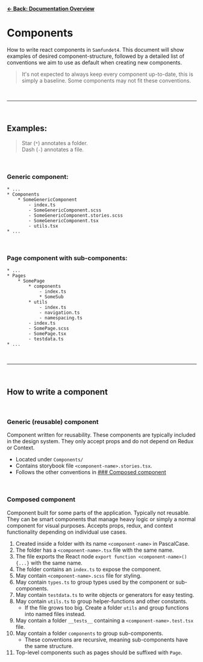 [**&larr; Back: Documentation Overview**](../../../README.md#documentation-overview)

# Components

How to write react components in `Samfundet4`.
This document will show examples of desired component-structure, followed by a detailed list of conventions we aim to use as default when creating new components.

> It's not expected to always keep every component up-to-date, this is simply a baseline. Some components may not fit these conventions.

<br>
<hr>
<br>

## Examples:

> Star (`*`) annotates a folder.  
> Dash (`-`) annotates a file.

<br>

### Generic component:

```
* ...
* Components
    * SomeGenericComponent
        - index.ts
        - SomeGenericComponent.scss
        - SomeGenericComponent.stories.scss
        - SomeGenericComponent.tsx
        - utils.tsx
* ...
```

<br>

### Page component with sub-components:

```
* ...
* Pages
    * SomePage
        * components
            - index.ts
            * SomeSub
        * utils
            - index.ts
            - navigation.ts
            - namespacing.ts
        - index.ts
        - SomePage.scss
        - SomePage.tsx
        - testdata.ts
* ...
```

<br>
<hr>
<br>

## How to write a component

<br>

### Generic (reusable) component

Component written for reusability. These components are typically included in the design system. They only accept props and do not depend on Redux or Context.

-   Located under `Components/`
-   Contains storybook file `<component-name>.stories.tsx`.
-   Follows the other conventions in [### Composed component](#composed-component)

<br>

### Composed component

Component built for some parts of the application. Typically not reusable. They can be smart components that manage heavy logic or simply a normal component for visual purposes. Accepts props, redux, and context functionality depending on individual use cases.

1. Created inside a folder with its name `<component-name>` in PascalCase.
2. The folder has a `<component-name>.tsx` file with the same name.
3. The file exports the React node `export function <component-name>() {...}` with the same name.
4. The folder contains an `index.ts` to expose the component.
5. May contain `<component-name>.scss` file for styling.
6. May contain `types.ts` to group types used by the component or sub-components.
7. May contain `testdata.ts` to write objects or generators for easy testing.
8. May contain `utils.ts` to group helper-functions and other constants.
    - If the file grows too big. Create a folder `utils` and group functions into named files instead.
9. May contain a folder `__tests__` containing a `<component-name>.test.tsx` file.
10. May contain a folder `components` to group sub-components.
    - These conventions are recursive, meaning sub-components have the same structure.
11. Top-level components such as pages should be suffixed with `Page`.
